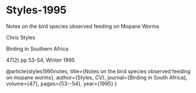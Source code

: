 # Styles-1995
Notes on the bird species observed feeding on Mopane Worms

Chris Styles

Birding in Southern Africa

47(2) pp 53-54, Winter 1995

@article{styles1995notes,
  title={Notes on the bird species observed feeding on mopane worms},
  author={Styles, CV},
  journal={Birding in South Africa},
  volume={47},
  pages={53--54},
  year={1995}
}
